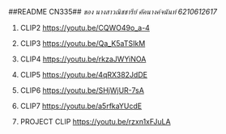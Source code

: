 ##README CN335##
*ของ นางสาวณิชชารีย์ คัคนางค์จนันท์ 6210612617*

1. CLIP2 <https://youtu.be/CQWO49o_a-4>

2. CLIP3 <https://youtu.be/Qa_K5aTSIkM>

3. CLIP4 <https://youtu.be/rkzaJWYiNOA>

4. CLIP5 <https://youtu.be/4qRX382JdDE>

5. CLIP6 <https://youtu.be/SHjWjUR-7sA>

6. CLIP7 <https://youtu.be/a5rfkaYUcdE>


7. PROJECT CLIP <https://youtu.be/rzxn1xFJuLA>

